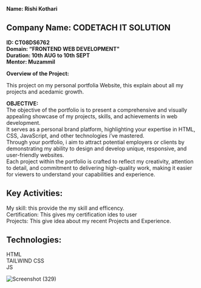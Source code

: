 **Name: Rishi Kothari**<br>
## Company Name: CODETACH IT SOLUTION<br>
**ID: CT08DS6762**<br>
**Domain: “FRONTEND WEB DEVELOPMENT"<br>
Duration: 10th AUG to 10th SEPT<br>
Mentor: Muzammil**<br>

**Overview of the Project:**

This project on my personal portfolia Website, this explain about all my projects and acedamic growth.<br>

**OBJECTIVE:** <br>
The objective of the portfolio is to present a comprehensive and visually appealing showcase of my projects, skills, and achievements in web development.<br>
It serves as a personal brand platform, highlighting your expertise in HTML, CSS, JavaScript, and other technologies i’ve mastered.<br>
Through your portfolio, i aim to attract potential employers or clients by demonstrating my ability to design and develop unique, responsive, and user-friendly websites. <br>
Each project within the portfolio is crafted to reflect my creativity, attention to detail, and commitment to delivering high-quality work, making it easier for viewers to understand your capabilities and experience.<br>

## Key Activities:<br>
My skill: this provide the my skill and efficency.<br>
Certification: This gives my certification ides to user<br>
Projects: This give idea about my recent Projects and Experience.<br>

## Technologies:<br>
HTML<br>
TAILWIND CSS<br>
JS<br>


![Screenshot (329)](https://github.com/user-attachments/assets/36843169-d83d-4932-8477-fa26558dff19)

